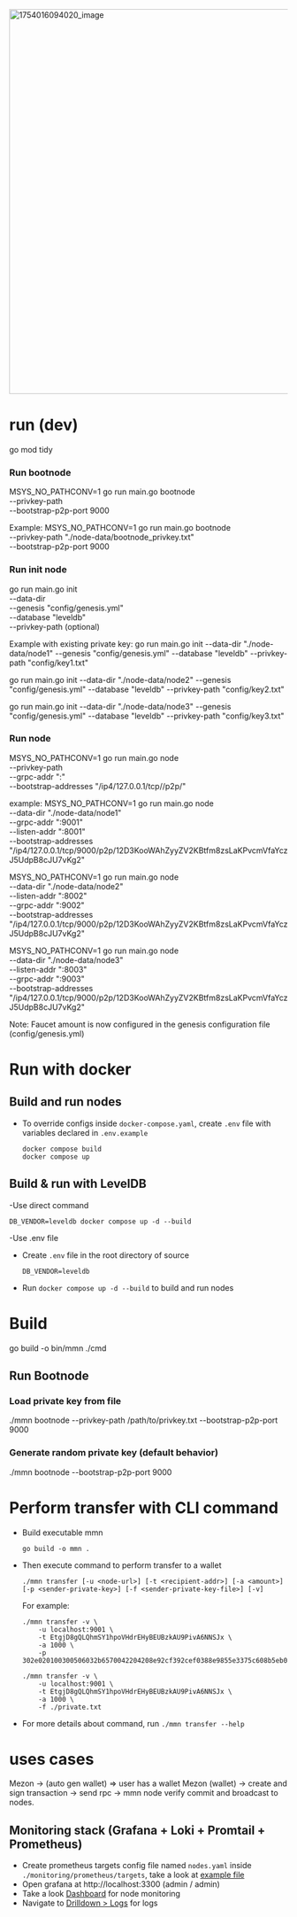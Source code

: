 <img width="1061" height="695" alt="1754016094020_image" src="https://github.com/user-attachments/assets/c2df9920-e7e6-48ed-baa3-994b281a7575" />


# run (dev)
go mod tidy
### Run bootnode
MSYS_NO_PATHCONV=1 go run main.go bootnode \
  --privkey-path <file path> \
  --bootstrap-p2p-port 9000

Example:
MSYS_NO_PATHCONV=1 go run main.go bootnode \
  --privkey-path "./node-data/bootnode_privkey.txt" \
  --bootstrap-p2p-port 9000

### Run init node
go run main.go init \
  --data-dir <file folder> \
  --genesis "config/genesis.yml" \
  --database "leveldb" \
  --privkey-path <existing private key file> (optional)

Example with existing private key:
go run main.go init --data-dir "./node-data/node1" --genesis "config/genesis.yml" --database "leveldb"  --privkey-path "config/key1.txt"

go run main.go init --data-dir "./node-data/node2" --genesis "config/genesis.yml" --database "leveldb"  --privkey-path "config/key2.txt" 

go run main.go init --data-dir "./node-data/node3" --genesis "config/genesis.yml" --database "leveldb"  --privkey-path "config/key3.txt" 

### Run node
MSYS_NO_PATHCONV=1 go run main.go node \
  --privkey-path <file path> \
  --grpc-addr ":<port>" \
  --bootstrap-addresses "/ip4/127.0.0.1/tcp/<port>/p2p/<peerID>"

example:
MSYS_NO_PATHCONV=1 go run main.go node \
  --data-dir "./node-data/node1" \
  --grpc-addr ":9001" \
  --listen-addr ":8001" \
  --bootstrap-addresses "/ip4/127.0.0.1/tcp/9000/p2p/12D3KooWAhZyyZV2KBtfm8zsLaKPvcmVfaYczJ5UdpB8cJU7vKg2"

MSYS_NO_PATHCONV=1 go run main.go node \
  --data-dir "./node-data/node2" \
  --listen-addr ":8002" \
  --grpc-addr ":9002" \
  --bootstrap-addresses "/ip4/127.0.0.1/tcp/9000/p2p/12D3KooWAhZyyZV2KBtfm8zsLaKPvcmVfaYczJ5UdpB8cJU7vKg2"

MSYS_NO_PATHCONV=1 go run main.go node \
  --data-dir "./node-data/node3" \
  --listen-addr ":8003" \
  --grpc-addr ":9003" \
  --bootstrap-addresses "/ip4/127.0.0.1/tcp/9000/p2p/12D3KooWAhZyyZV2KBtfm8zsLaKPvcmVfaYczJ5UdpB8cJU7vKg2"

Note: Faucet amount is now configured in the genesis configuration file (config/genesis.yml)

# Run with docker
## Build and run nodes
- To override configs inside `docker-compose.yaml`, create `.env` file with variables declared in `.env.example`
  ```
  docker compose build
  docker compose up
  ```

## Build & run with LevelDB

-Use direct command
  ```
  DB_VENDOR=leveldb docker compose up -d --build
  ```
-Use .env file
  - Create `.env` file in the root directory of source
    ```
    DB_VENDOR=leveldb
    ```
  - Run `docker compose up -d --build` to build and run nodes


# Build
go build -o bin/mmn ./cmd
## Run Bootnode
### Load private key from file
./mmn bootnode --privkey-path /path/to/privkey.txt --bootstrap-p2p-port 9000
### Generate random private key (default behavior)
./mmn bootnode --bootstrap-p2p-port 9000


# Perform transfer with CLI command
- Build executable mmn
  ```
  go build -o mmn .
  ```
- Then execute command to perform transfer to a wallet
  ```
  ./mmn transfer [-u <node-url>] [-t <recipient-addr>] [-a <amount>] [-p <sender-private-key>] [-f <sender-private-key-file>] [-v]
  ```
  For example:
  ```
  ./mmn transfer -v \
      -u localhost:9001 \
      -t EtgjD8gQLQhmSY1hpoVHdrEHyBEUBzkAU9PivA6NNSJx \
      -a 1000 \
      -p 302e020100300506032b6570042204208e92cf392cef0388e9855e3375c608b5eb0a71f074827c3d8368fac7d73c30ee
  
  ./mmn transfer -v \
      -u localhost:9001 \
      -t EtgjD8gQLQhmSY1hpoVHdrEHyBEUBzkAU9PivA6NNSJx \
      -a 1000 \
      -f ./private.txt
  ```
- For more details about command, run `./mmn transfer --help`


# uses cases
Mezon -> (auto gen wallet) => user has a wallet
Mezon (wallet) -> create and sign transaction -> send rpc -> mmn node verify commit and broadcast to nodes.

## Monitoring stack (Grafana + Loki + Promtail + Prometheus)

- Create prometheus targets config file named `nodes.yaml` inside `./monitoring/prometheus/targets`, take a look at [example file](monitoring/prometheus/targets/nodes.example.yml)
- Open grafana at http://localhost:3300 (admin / admin)
- Take a look [Dashboard](http://localhost:3300/a/grafana-lokiexplore-app/explore) for node monitoring
- Navigate to [Drilldown > Logs](http://localhost:3300/a/grafana-lokiexplore-app/explore) for logs
